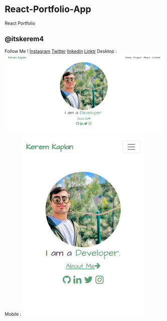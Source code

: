 # React-Portfolio-App
 React Portfolio
 <h2>@itskerem4</h2>
 Follow Me !
 <a href="https://instagram.com/itskerem4">İnstagram</a>
 <a href="https://twitter/itskerem4">Twitter</a>
 <a href="https://linkedin/in/itskerem4">linkedin</a>
 <a href="https://linktr.ee/itskerem4">Linktr</a>
 Desktop :
 <br><center>
<img src="https://github.com/itskerem4/React-Portfolio-App/blob/main/src/img/ScreenShootPc.png"/>
</center>
Mobile :
<img src="https://github.com/itskerem4/React-Portfolio-App/blob/main/src/img/ScreenShootMobile.png"/>

